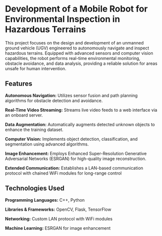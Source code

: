 # Development of a Mobile Robot for Environmental Inspection in Hazardous Terrains

This project focuses on the design and development of an unmanned ground vehicle (UGV) engineered to autonomously navigate and inspect hazardous terrains. Equipped with advanced sensors and computer vision capabilities, the robot performs real-time environmental monitoring, obstacle avoidance, and data analysis, providing a reliable solution for areas unsafe for human intervention.

## Features
**Autonomous Navigation:** Utilizes sensor fusion and path planning algorithms for obstacle detection and avoidance.

**Real-Time Video Streaming:** Streams live video feeds to a web interface via an onboard server.

**Data Augmentation:** Automatically augments detected unknown objects to enhance the training dataset.

**Computer Vision:** Implements object detection, classification, and segmentation using advanced algorithms.

**Image Enhancement:** Employs Enhanced Super-Resolution Generative Adversarial Networks (ESRGAN) for high-quality image reconstruction.

**Extended Communication:** Establishes a LAN-based communication protocol with chained WiFi modules for long-range control

## Technologies Used
**Programming Languages:** C++, Python

**Libraries & Frameworks:** OpenCV, Flask, TensorFlow

**Networking:** Custom LAN protocol with WiFi modules

**Machine Learning:** ESRGAN for image enhancement
